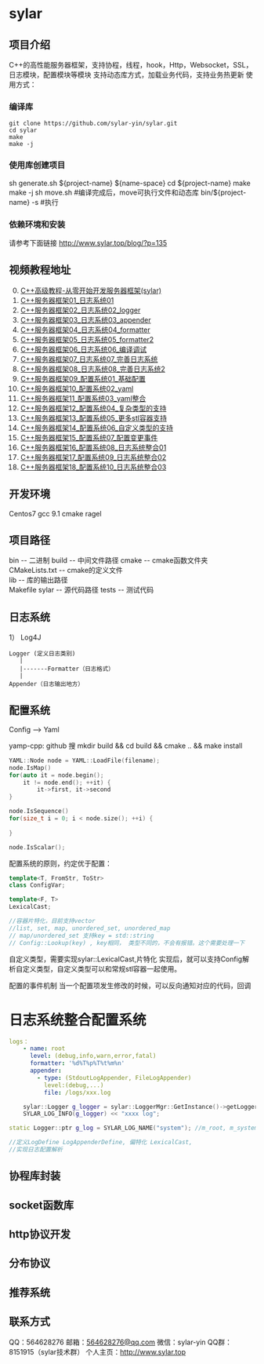 # sylar

## 项目介绍
C++的高性能服务器框架，支持协程，线程，hook，Http，Websocket，SSL，日志模块，配置模块等模块
支持动态库方式，加载业务代码，支持业务热更新
使用方式：

### 编译库
```
git clone https://github.com/sylar-yin/sylar.git
cd sylar
make 
make -j
```

### 使用库创建项目
sh generate.sh ${project-name} ${name-space}
cd ${project-name}
make
make -j
sh move.sh #编译完成后，move可执行文件和动态库
bin/${project-name} -s #执行

### 依赖环境和安装
请参考下面链接
http://www.sylar.top/blog/?p=135

## 视频教程地址
0. [C++高级教程-从零开始开发服务器框架(sylar)](https://www.bilibili.com/video/av53602631/ "")
1. [C++服务器框架01_日志系统01](https://www.bilibili.com/video/av52778994/?from=www.sylar.top "")
2. [C++服务器框架02_日志系统02_logger](https://www.bilibili.com/video/av52906685/?from=www.sylar.top "")
3. [C++服务器框架03_日志系统03_appender](https://www.bilibili.com/video/av52906934/?from=www.sylar.top "")
4. [C++服务器框架04_日志系统04_formatter](https://www.bilibili.com/video/av52907828/?from=www.sylar.top "")
5. [C++服务器框架05_日志系统05_formatter2](https://www.bilibili.com/video/av52907987/?from=www.sylar.top "")
6. [C++服务器框架06_日志系统06_编译调试](https://www.bilibili.com/video/av52908593/?from=www.sylar.top "")
7. [C++服务器框架07_日志系统07_完善日志系统](https://www.bilibili.com/video/av52908471/?from=www.sylar.top "")
8. [C++服务器框架08_日志系统08_完善日志系统2](https://www.bilibili.com/video/av52908727/?from=www.sylar.top "")
9. [C++服务器框架09_配置系统01_基础配置](https://www.bilibili.com/video/av52909181/?from=www.sylar.top "")
10. [C++服务器框架10_配置系统02_yaml](https://www.bilibili.com/video/av52909223/?from=www.sylar.top "")
11. [C++服务器框架11_配置系统03_yaml整合](https://www.bilibili.com/video/av52909256/?from=www.sylar.top "")
12. [C++服务器框架12_配置系统04_复杂类型的支持](https://www.bilibili.com/video/av52990220/?from=www.sylar.top "")
13. [C++服务器框架13_配置系统05_更多stl容器支持](https://www.bilibili.com/video/av52991045/?from=www.sylar.top "")
14. [C++服务器框架14_配置系统06_自定义类型的支持](https://www.bilibili.com/video/av52992071/?from=www.sylar.top "")
15. [C++服务器框架15_配置系统07_配置变更事件](https://www.bilibili.com/video/av52992614/?from=www.sylar.top "")
16. [C++服务器框架16_配置系统08_日志系统整合01](https://www.bilibili.com/video/av52993407/?from=www.sylar.top "")
17. [C++服务器框架17_配置系统09_日志系统整合02](https://www.bilibili.com/video/av52994250/?from=www.sylar.top "")
18. [C++服务器框架18_配置系统10_日志系统整合03](https://www.bilibili.com/video/av52995442/?from=www.sylar.top "")

## 开发环境
Centos7
gcc 9.1
cmake
ragel

## 项目路径
bin  -- 二进制
build -- 中间文件路径
cmake -- cmake函数文件夹
CMakeLists.txt -- cmake的定义文件  
lib -- 库的输出路径  
Makefile
sylar -- 源代码路径
tests -- 测试代码

## 日志系统
1）
    Log4J
    
    Logger (定义日志类别)
       |
       |-------Formatter（日志格式）
       |
    Appender（日志输出地方）
    
    
## 配置系统

Config --> Yaml

yamp-cpp: github 搜
mkdir build && cd build && cmake .. && make install

```cpp
YAML::Node node = YAML::LoadFile(filename);
node.IsMap()
for(auto it = node.begin();
    it != node.end(); ++it) {
        it->first, it->second
}

node.IsSequence()
for(size_t i = 0; i < node.size(); ++i) {
    
}

node.IsScalar();
```

配置系统的原则，约定优于配置：

```cpp
template<T, FromStr, ToStr>
class ConfigVar;

template<F, T>
LexicalCast;

//容器片特化，目前支持vector
//list, set, map, unordered_set, unordered_map
// map/unordered_set 支持key = std::string
// Config::Lookup(key) , key相同， 类型不同的，不会有报错。这个需要处理一下
```

自定义类型，需要实现sylar::LexicalCast,片特化
实现后，就可以支持Config解析自定义类型，自定义类型可以和常规stl容器一起使用。

配置的事件机制
当一个配置项发生修改的时候，可以反向通知对应的代码，回调

# 日志系统整合配置系统
```yaml
logs：
    - name: root
      level: (debug,info,warn,error,fatal)
      formatter: '%d%T%p%T%t%m%n'
      appender:
        - type: (StdoutLogAppender, FileLogAppender)
          level:(debug,...)
          file: /logs/xxx.log
```
```cpp
    sylar::Logger g_logger = sylar::LoggerMgr::GetInstance()->getLogger(name);
    SYLAR_LOG_INFO(g_logger) << "xxxx log";
```

```cpp
static Logger::ptr g_log = SYLAR_LOG_NAME("system"); //m_root, m_system-> m_root 当logger的appenders为空，使用root写logger
```

```cpp
//定义LogDefine LogAppenderDefine, 偏特化 LexicalCast,
//实现日志配置解析
```


## 协程库封装

## socket函数库

## http协议开发

## 分布协议

## 推荐系统

## 联系方式
QQ：564628276
邮箱：564628276@qq.com
微信：sylar-yin
QQ群：8151915（sylar技术群）
个人主页：http://www.sylar.top
